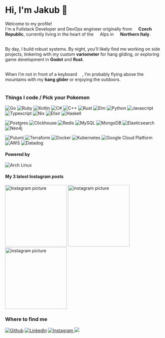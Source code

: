 <h1>Hi, I'm Jakub 👋</h1>

<p>
Welcome to my profile!<br />
I'm a Fullstack Developer and DevOps engineer originally from
<img src="https://emojis.slackmojis.com/emojis/images/1643511696/41954/czech-republic.gif?1643511696" width="13"/>
<b>Czech Republic</b>, currently living in the heart of the
<img src="https://cdn-icons-png.flaticon.com/128/9140/9140319.png" width="13"/> Alps in
<img src="https://cdn-icons-png.flaticon.com/128/3373/3373278.png" width="13"/>
<b>Northern Italy</b>.<br /><br />

By day, I build robust systems. By night, you'll likely find me working on side projects,
tinkering with my custom <b>variometer</b> for hang gliding, or exploring game development in <b>Godot</b> and <b>Rust</b>.<br /><br />

When I’m not in front of a keyboard
<img src="https://emojis.slackmojis.com/emojis/images/1643514532/5264/coding.gif?1643514532" width="13"/>,
I’m probably flying above the mountains with my <b>hang glider</b> or enjoying the outdoors.<br /><br />
</p>
<h3>Things I code / Pick your Pokemon</h3>
<p>
<p>
    <img alt="Go" src="https://img.shields.io/badge/go-%2300ADD8.svg?style=for-the-badge&logo=go&logoColor=white" />
    <img alt="Ruby" src="https://img.shields.io/badge/ruby-%23CC342D.svg?style=for-the-badge&logo=ruby&logoColor=white" />
    <img alt="Kotlin" src="https://img.shields.io/badge/kotlin-%237F52FF.svg?style=for-the-badge&logo=kotlin&logoColor=white" />
    <img alt="C#" src="https://img.shields.io/badge/c%23-%23239120.svg?style=for-the-badge&logo=csharp&logoColor=white" />
    <img alt="C++" src="https://img.shields.io/badge/c++-%2300599C.svg?style=for-the-badge&logo=c%2B%2B&logoColor=white" />
    <img alt="Rust" src="https://img.shields.io/badge/rust-%23000000.svg?style=for-the-badge&logo=rust&logoColor=white" />
    <img alt="Elm" src="https://img.shields.io/badge/Elm-60B5CC?style=for-the-badge&logo=elm&logoColor=white" />
    <img alt="Python" src="https://img.shields.io/badge/python-3670A0?style=for-the-badge&logo=python&logoColor=ffdd54" />
    <img alt="Javascript" src="https://img.shields.io/badge/javascript-%23323330.svg?style=for-the-badge&logo=javascript&logoColor=%23F7DF1E" />
    <img alt="Typescript" src="https://img.shields.io/badge/typescript-%23007ACC.svg?style=for-the-badge&logo=typescript&logoColor=white" />
    <img alt="Nix" src="https://img.shields.io/badge/NIX-5277C3.svg?style=for-the-badge&logo=NixOS&logoColor=white" />
    <img alt="Elixir" src="https://img.shields.io/badge/elixir-%234B275F.svg?style=for-the-badge&logo=elixir&logoColor=white" />
    <img alt="Haskell" src="https://img.shields.io/badge/Haskell-5e5086?style=for-the-badge&logo=haskell&logoColor=white" />
</p>
<p>
    <img alt="Postgres" src="https://img.shields.io/badge/postgres-%23316192.svg?style=for-the-badge&logo=postgresql&logoColor=white" />
    <img alt="Clickhouse" src="https://img.shields.io/badge/ClickHouse-FFCC01?style=for-the-badge&logo=clickhouse&logoColor=white" />
    <img alt="Redis" src="https://img.shields.io/badge/redis-%23DD0031.svg?style=for-the-badge&logo=redis&logoColor=white" />
    <img alt="MySQL" src="https://img.shields.io/badge/mysql-4479A1.svg?style=for-the-badge&logo=mysql&logoColor=white" />
    <img alt="MongoDB" src="https://img.shields.io/badge/MongoDB-%234ea94b.svg?style=for-the-badge&logo=mongodb&logoColor=white" />
    <img alt="Elasticsearch" src="https://img.shields.io/badge/elasticsearch-%23005571.svg?style=for-the-badge&logo=elasticsearch&logoColor=white" />
    <img alt="Neo4j" src="https://img.shields.io/badge/Neo4j-008CC1?style=for-the-badge&logo=neo4j&logoColor=white" />
</p>
<p>
    <img alt="Pulumi" src="https://img.shields.io/badge/Pulumi-1A2F3C?style=for-the-badge&logo=pulumi&logoColor=white" />
    <img alt="Terraform" src="https://img.shields.io/badge/terraform-%235835CC.svg?style=for-the-badge&logo=terraform&logoColor=white" />
    <img alt="Docker" src="https://img.shields.io/badge/docker-%230db7ed.svg?style=for-the-badge&logo=docker&logoColor=white" />
    <img alt="Kubernetes" src="https://img.shields.io/badge/kubernetes-%23326ce5.svg?style=for-the-badge&logo=kubernetes&logoColor=white" />
    <img alt="Google Cloud Platform" src="https://img.shields.io/badge/Google Cloud-%234285F4.svg?style=for-the-badge&logo=google-cloud&logoColor=white" />
    <img alt="AWS" src="https://img.shields.io/badge/AWS-%23FF9900.svg?style=for-the-badge&logo=amazon-aws&logoColor=white" />
    <img alt="Datadog" src="https://img.shields.io/badge/datadog-%23632CA6.svg?style=for-the-badge&logo=datadog&logoColor=white" />
</p>
<h4>Powered by</h4>
<p>
    <img alt="Arch Linux" src="https://img.shields.io/badge/Arch%20Linux-1793D1?logo=arch-linux&logoColor=fff&style=for-the-badge" />
</p>
<h4>My 3 latest Instagram posts</h4>
<p><a href="https://www.instagram.com/_kubaracek_" target="_blank"><img alt="Instagram picture" width="200" src="https://s2.imginn.com/487084532_18493227829038757_3587190477034206939_n.jpg?t51.2885-15/487084532_18493227829038757_3587190477034206939_n.jpg?stp=c243.0.953.953a_dst-jpg_e15_s320x320_tt6&efg=eyJ2ZW5jb2RlX3RhZyI6ImltYWdlX3VybGdlbi4xNDQweDk1My5zZHIuZjc1NzYxLmRlZmF1bHRfaW1hZ2UifQ&_nc_ht=scontent-iad3-1.cdninstagram.com&_nc_cat=101&_nc_oc=Q6cZ2QG_mY5no27fyxgfuJ5wkL5cFuebDLTNoSYwX2pyvRnA90VG-tSSwpY9zQEeN4dc0P_HgWs_RFtarxNMsYI20WYB&_nc_ohc=XaX6j_GNlsoQ7kNvwEIQE9a&_nc_gid=ZfN-iITDmScUAdgymKT7yQ&edm=AOQ1c0wBAAAA&ccb=7-5&oh=00_AfHjMol6K7Qlhux-clJ76s8Pee8YS2H007KIJIinNw3ZNQ&oe=680675AB&_nc_sid=8b3546" /></a> <a href="https://www.instagram.com/_kubaracek_" target="_blank"><img alt="instagram picture" width="200" src="https://s2.imginn.com/486762002_18493199440038757_2533940956231935729_n.jpg?t51.2885-15/486762002_18493199440038757_2533940956231935729_n.jpg?stp=c0.280.720.720a_dst-jpg_e15_s320x320_tt6&_nc_ht=scontent-iad3-1.cdninstagram.com&_nc_cat=101&_nc_oc=Q6cZ2QG_mY5no27fyxgfuJ5wkL5cFuebDLTNoSYwX2pyvRnA90VG-tSSwpY9zQEeN4dc0P_HgWs_RFtarxNMsYI20WYB&_nc_ohc=0R_RsZq-PgMQ7kNvwEwV4jC&_nc_gid=ZfN-iITDmScUAdgymKT7yQ&edm=AOQ1c0wBAAAA&ccb=7-5&oh=00_AfF1okIZE5HZvGvPD3slICmN5LqJoDrjAtbS9a5sANBWfA&oe=680682B5&_nc_sid=8b3546" /></a> <a href="https://www.instagram.com/_kubaracek_" target="_blank"><img alt="instagram picture" width="200" src="https://s2.imginn.com/313602083_1083582532355010_4174011811627901768_n.jpg?t51.29350-15/313602083_1083582532355010_4174011811627901768_n.jpg?stp=c0.180.1440.1440a_dst-jpg_e35_s640x640_sh0.08_tt6&_nc_ht=scontent-iad3-2.cdninstagram.com&_nc_cat=106&_nc_oc=Q6cZ2QG_mY5no27fyxgfuJ5wkL5cFuebDLTNoSYwX2pyvRnA90VG-tSSwpY9zQEeN4dc0P_HgWs_RFtarxNMsYI20WYB&_nc_ohc=MKTmDYLXjqMQ7kNvwFIDH96&_nc_gid=ZfN-iITDmScUAdgymKT7yQ&edm=AOQ1c0wBAAAA&ccb=7-5&ig_cache_key=Mjk2MDQyMTg0NTk5MjAxMDM5Mg%3D%3D.3.c-ccb7-5&oh=00_AfFtcm0oPFF8efqDBbcJuPiLEQwOEzverniq4ngXq4PL6w&oe=68066FC6&_nc_sid=8b3546" /></a></p>
<h3>Where to find me</h3>
<p><a href="https://github.com/kubaracek" target="_blank"><img alt="Github" src="https://img.shields.io/badge/GitHub-%2312100E.svg?&style=for-the-badge&logo=Github&logoColor=white" /></a> <a href="https://www.linkedin.com/in/jakubracek" target="_blank"><img alt="LinkedIn" src="https://img.shields.io/badge/linkedin-%230077B5.svg?style=for-the-badge&logo=linkedin&logoColor=white" /></a> <a href="https://www.instagram.com/_kubaracek_" target="_blank"><img alt="Instagram" src="https://img.shields.io/badge/Instagram-%23E4405F.svg?style=for-the-badge&logo=Instagram&logoColor=white" /> </a><a href="mailto:github@jakubracek.net"><img src="https://img.shields.io/badge/Gmail-D14836?style=for-the-badge&logo=gmail&logoColor=white" /> </a>
</p>